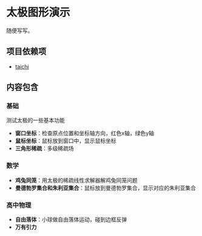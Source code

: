 # 太极图形演示

随便写写。

## 项目依赖项
* [taichi](https://github.com/taichi-dev/taichi)

## 内容包含

### 基础

测试太极的一些基本功能

* **窗口坐标**：检查原点位置和坐标轴方向，红色x轴，绿色y轴
* **鼠标坐标**：鼠标放到窗口中，显示鼠标坐标
* **三角形稀疏**：多级稀疏场

### 数学

* **鸡兔同笼**：用太极的稀疏线性求解器解鸡兔同笼问题
* **曼德勃罗集合和朱利亚集合**：鼠标放到曼德勃罗集合，显示对应的朱利亚集合

### 高中物理

* **自由落体**：小球做自由落体运动，碰到边框反弹
* **万有引力**
